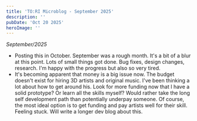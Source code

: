 ```yaml
---
title: 'TO:RI Microblog - September 2025'
description: ''
pubDate: 'Oct 20 2025'
heroImage: ''
---
```


*September/2025*
<br>
- Posting this in October. September was a rough month. It's a bit of a blur at this point. Lots of small things got done. Bug fixes, design changes, research. I'm happy with the progress but also so very tired.
- It's becoming apparent that money is a big issue now. The budget doesn't exist for hiring 3D artists and original music. I've been thinking a lot about how to get around his. Look for more funding now that I have a solid prototype? Or learn all the skills myself? Would rather take the long self development path than potentially underpay someone. Of course, the most ideal option is to get funding and pay artists well for their skill. Feeling stuck. Will write a longer dev blog about this.








